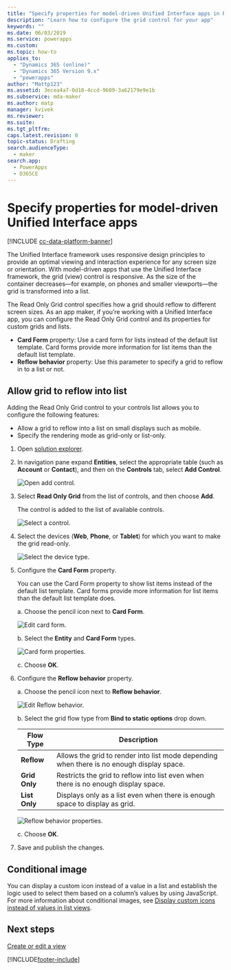 ```yaml
---
title: "Specify properties for model-driven Unified Interface apps in Power Apps | MicrosoftDocs"
description: "Learn how to configure the grid control for your app"
keywords: ""
ms.date: 06/03/2019
ms.service: powerapps
ms.custom: 
ms.topic: how-to
applies_to: 
  - "Dynamics 365 (online)"
  - "Dynamics 365 Version 9.x"
  - "powerapps"
author: "Mattp123"
ms.assetid: 3ecea4a7-0d18-4ccd-9609-3a62179e9e1b
ms.subservice: mda-maker
ms.author: matp
manager: kvivek
ms.reviewer: 
ms.suite: 
ms.tgt_pltfrm: 
caps.latest.revision: 0
topic-status: Drafting
search.audienceType: 
  - maker
search.app: 
  - PowerApps
  - D365CE
---
```


# Specify properties for model-driven Unified Interface apps

[!INCLUDE [cc-data-platform-banner](../../includes/cc-data-platform-banner.md)]

The Unified Interface framework uses responsive design principles to provide an optimal viewing and interaction experience for any screen size or orientation. With model-driven apps that use the Unified Interface framework, the grid (view) control is responsive. As the size of the container decreases—for example, on phones and smaller viewports—the grid is transformed into a list. 

The Read Only Grid control specifies how a grid should reflow to different screen sizes. As an app maker, if you’re working with a Unified Interface app, you can configure the Read Only Grid control and its properties for custom grids and lists.
- **Card Form** property: Use a card form for lists instead of the default list template. Card forms provide more information for list items than the default list template.
- **Reflow behavior** property: Use this parameter to specify a grid to reflow in to a list or not.

## Allow grid to reflow into list

Adding the Read Only Grid control to your controls list allows you to  configure the following features: 
- Allow a grid to reflow into a list on small displays such as mobile.
- Specify the rendering mode as grid-only or list-only.  

1. Open [solution explorer](advanced-navigation.md#solution-explorer).
2. In navigation pane expand **Entities**, select the appropriate table (such as **Account** or **Contact**), and then on the **Controls** tab, select **Add Control**.

    ![Open add control.](media/UnifiedInterface_ReadOnlyGrid_AddControl.png "Open Add Control")

3. Select **Read Only Grid** from the list of controls, and then choose **Add**.

    The control is added to the list of available controls.
   
    ![Select a control.](media/UnifiedInterface_ReadOnlyGrid_SelectControl.png "Select a Control")
    
4. Select the devices (**Web**, **Phone**, or **Tablet**) for which you want to make the grid read-only.

    ![Select the device type.](media/UnifiedInterface_ReadOnlyGrid_SelectDevice.png "Select devices")

5. Configure the **Card Form** property.

    You can use the Card Form property to show list items instead of the default list template. Card forms provide more information for list items than the default list template does.    

    a. Choose the pencil icon next to **Card Form**.

    ![Edit card form.](media/UnifiedInterface_ReadOnlyGrid_CardForm.png "Edit card form")

    b.	Select the **Entity** and **Card Form** types.

    ![Card form properties.](media/UnifiedInterface_ReadOnlyGrid_CardFormProperties.png "Card form properties")

    c. Choose **OK**.
6. Configure the **Reflow behavior** property. 
    
    a. Choose the pencil icon next to **Reflow behavior**.

    ![Edit Reflow behavior.](media/UnifiedInterface_ReadOnlyGrid_EditReflow.png "Edit Reflow behavior")

    b. Select the grid flow type from **Bind to static options** drop down. 

    |Flow Type|Description|
    |--------------|--------------------|
    |**Reflow**|Allows the grid to render into list mode depending when there is no enough display space.|
    |**Grid Only**|Restricts the grid to reflow into list even when there is no enough display space.|
    |**List Only**|Displays only as a list even when there is enough space to display as grid.|
    
     ![Reflow behavior properties.](media/UnifiedInterface_ReadOnlyGrid_ReflowProperties.png "Reflow behavior properties")

    c. Choose **OK**.


7.	Save and publish the changes. 


## Conditional image
You can display a custom icon instead of a value in a list and establish the logic used to select them based on a column’s values by using JavaScript. For more information about conditional images, see [Display custom icons instead of values in list views](../data-platform/display-custom-icons-instead.md).

## Next steps
[Create or edit a view](create-edit-views.md)


[!INCLUDE[footer-include](../../includes/footer-banner.md)]